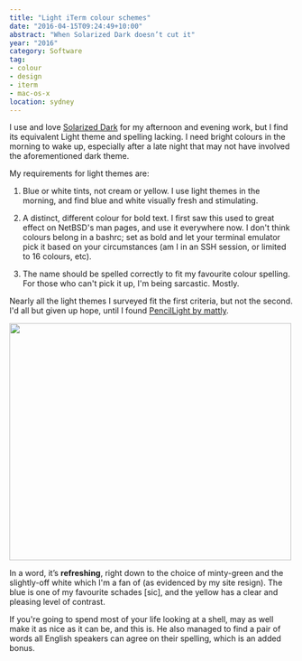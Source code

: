 ```yaml
---
title: "Light iTerm colour schemes"
date: "2016-04-15T09:24:49+10:00"
abstract: "When Solarized Dark doesn’t cut it"
year: "2016"
category: Software
tag:
- colour
- design
- iterm
- mac-os-x
location: sydney
---
```

I use and love [Solarized Dark] for my afternoon and evening work, but I find its equivalent Light theme and spelling lacking. I need bright colours in the morning to wake up, especially after a late night that may not have involved the aforementioned dark theme.

My requirements for light themes are:

1. Blue or white tints, not cream or yellow. I use light themes in the morning, and find blue and white visually fresh and stimulating.

2. A distinct, different colour for bold text. I first saw this used to great effect on NetBSD's man pages, and use it everywhere now. I don't think colours belong in a bashrc; set as bold and let your terminal emulator pick it based on your circumstances (am I in an SSH session, or limited to 16 colours, etc).

3. The name should be spelled correctly to fit my favourite colour spelling. For those who can't pick it up, I'm being sarcastic. Mostly.

Nearly all the light themes I surveyed fit the first criteria, but not the second. I'd all but given up hope, until I found [PencilLight by mattly].

<p><img src="https://rubenerd.com/files/2016/PencilLight.png" srcset="https://rubenerd.com/files/2016/PencilLight.png 1x, https://rubenerd.com/files/2016/PencilLight@2x.png 2x" alt="" style="width:500px; height:420px;" /></p>

In a word, it’s **refreshing**, right down to the choice of minty-green and the slightly-off white which I'm a fan of (as evidenced by my site resign). The blue is one of my favourite schades [sic], and the yellow has a clear and pleasing level of contrast.

If you're going to spend most of your life looking at a shell, may as well make it as nice as it can be, and this is. He also managed to find a pair of words all English speakers can agree on their spelling, which is an added bonus.

[PencilLight by mattly]: https://github.com/mattly/iterm-colors-pencil 
[Solarized Dark]:  http://ethanschoonover.com/solarized

